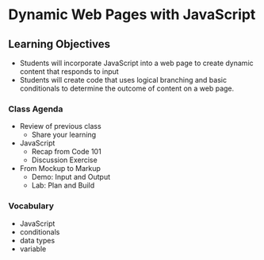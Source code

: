 # Dynamic Web Pages with JavaScript

## Learning Objectives
- Students will incorporate JavaScript into a web page to create dynamic content that responds to input
- Students will create code that uses logical branching and basic conditionals to determine the outcome of content on a web page. 

### Class Agenda

- Review of previous class
  - Share your learning
- JavaScript
  - Recap from Code 101
  - Discussion Exercise
- From Mockup to Markup
  - Demo: Input and Output
  - Lab: Plan and Build

### Vocabulary

- JavaScript
- conditionals
- data types
- variable
